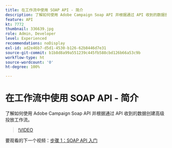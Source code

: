 ```yaml
---
title: 在工作流中使用 SOAP API - 简介
description: 了解如何使用 Adobe Campaign Soap API 并根据通过 API 收到的数据创建高级投放工作流。
feature: API
kt: 7772
thumbnail: 336639.jpg
role: Admin, Developer
level: Experienced
recommendations: noDisplay
exl-id: ad2e46b7-d5d1-4530-b126-62b8446d7e31
source-git-commit: b1b8d8a99a551239c445fb588cbd126b66a53c9b
workflow-type: ht
source-wordcount: '0'
ht-degree: 100%

---
```


# 在工作流中使用 SOAP API - 简介

了解如何使用 Adobe Campaign Soap API 并根据通过 API 收到的数据创建高级投放工作流。

>[!VIDEO](https://video.tv.adobe.com/v/336639?quality=12&learn=on)

要观看的下一个视频：[步骤 1：SOAP API 入门](/help/tutorial-use-soap-apis/get-started-with-soap-apis.md)
